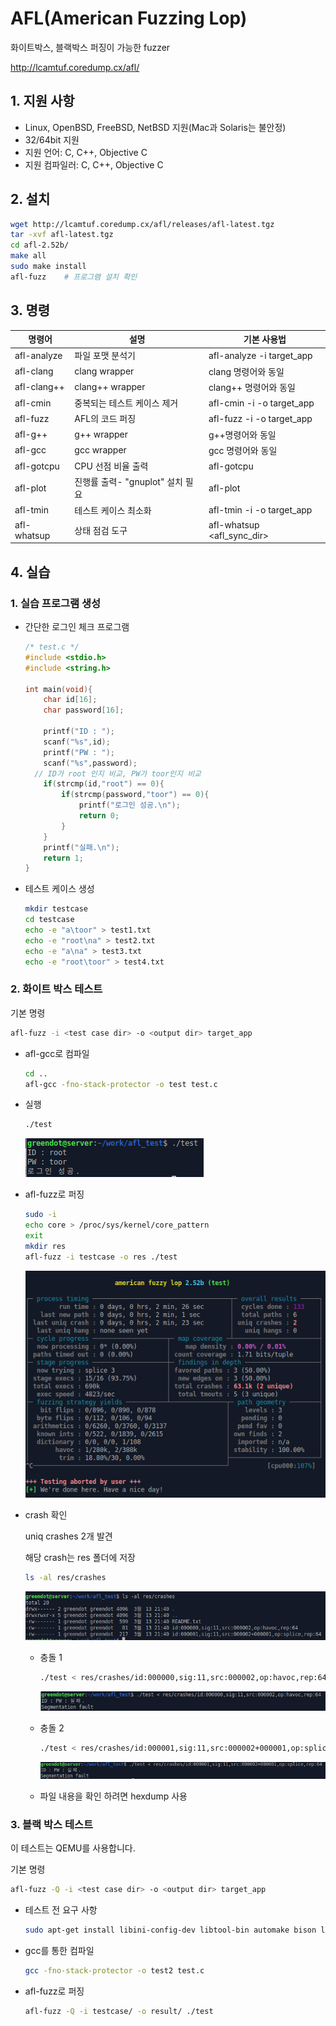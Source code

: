 # AFL(American Fuzzing Lop)

화이트박스, 블랙박스 퍼징이 가능한 fuzzer

http://lcamtuf.coredump.cx/afl/

## 1. 지원 사항

- Linux, OpenBSD, FreeBSD, NetBSD 지원(Mac과 Solaris는 불안정)
- 32/64bit 지원
- 지원 언어: C, C++, Objective C
- 지원 컴파일러: C, C++, Objective C

## 2. 설치

``` bash
wget http://lcamtuf.coredump.cx/afl/releases/afl-latest.tgz
tar -xvf afl-latest.tgz 
cd afl-2.52b/
make all
sudo make install
afl-fuzz	# 프로그램 설치 확인
```

## 3. 명령

| 명령어      | 설명                             | 기본 사용법                                              |
| ----------- | -------------------------------- | -------------------------------------------------------- |
| afl-analyze | 파일 포맷 분석기                 | afl-analyze -i <test case file> target_app               |
| afl-clang   | clang wrapper                    | clang 명령어와 동일                                      |
| afl-clang++ | clang++ wrapper                  | clang++ 명령어와 동일                                    |
| afl-cmin    | 중복되는 테스트 케이스 제거      | afl-cmin -i <test case dir> -o <output dir> target_app   |
| afl-fuzz    | AFL의 코드 퍼징                  | afl-fuzz -i <test case dir> -o <output dir> target_app   |
| afl-g++     | g++ wrapper                      | g++명령어와 동일                                         |
| afl-gcc     | gcc wrapper                      | gcc 명령어와 동일                                        |
| afl-gotcpu  | CPU 선점 비율 출력               | afl-gotcpu                                               |
| afl-plot    | 진행률 출력- "gnuplot" 설치 필요 | afl-plot <afl state dir> <graph output dir>              |
| afl-tmin    | 테스트 케이스 최소화             | afl-tmin -i <test case file> -o <output file> target_app |
| afl-whatsup | 상태 점검 도구                   | afl-whatsup <afl_sync_dir>                               |

## 4. 실습

### 1. 실습 프로그램 생성

- 간단한 로그인 체크 프로그램

  ``` c
  /* test.c */
  #include <stdio.h>
  #include <string.h>
   
  int main(void){
      char id[16];
      char password[16];
   
      printf("ID : ");
      scanf("%s",id);
      printf("PW : ");
      scanf("%s",password);
  	// ID가 root 인지 비교, PW가 toor인지 비교
      if(strcmp(id,"root") == 0){
          if(strcmp(password,"toor") == 0){
              printf("로그인 성공.\n");
              return 0;
          }
      }
      printf("실패.\n");
      return 1;
  }
  ```

- 테스트 케이스 생성

  ```bash
  mkdir testcase
  cd testcase
  echo -e "a\toor" > test1.txt
  echo -e "root\na" > test2.txt
  echo -e "a\na" > test3.txt
  echo -e "root\toor" > test4.txt
  ```

### 2. 화이트 박스 테스트

기본 명령

``` bash
afl-fuzz -i <test case dir> -o <output dir> target_app
```

- afl-gcc로 컴파일

  ```bash
  cd ..
  afl-gcc -fno-stack-protector -o test test.c
  ```

- 실행

  ``` bash
  ./test
  ```

  ![1552480623120](images/1552480623120.png)

- afl-fuzz로 퍼징

  ```bash
  sudo -i
  echo core > /proc/sys/kernel/core_pattern
  exit
  mkdir res
  afl-fuzz -i testcase -o res ./test
  ```

  ![1552480971592](images/1552480971592.png)

- crash 확인

  uniq crashes 2개 발견

  해당 crash는 res 폴더에 저장

  ``` bash
  ls -al res/crashes
  ```

  ![1552481026671](images/1552481026671.png)

  - 충돌 1

    ``` bash
    ./test < res/crashes/id:000000,sig:11,src:000002,op:havoc,rep:64
    ```

    ![1552481240901](images/1552481240901.png)

  - 충돌 2

    ``` bash
    ./test < res/crashes/id:000001,sig:11,src:000002+000001,op:splice,rep:64
    ```

    ![1552481251790](images/1552481251790.png)

  - 파일 내용을 확인 하려면 hexdump 사용



### 3. 블랙 박스 테스트

이 테스트는 QEMU를 사용합니다.

기본 명령

``` bash
afl-fuzz -Q -i <test case dir> -o <output dir> target_app
```

- 테스트 전 요구 사항

  ``` bash
  sudo apt-get install libini-config-dev libtool-bin automake bison libglib2.0-dev qemu -y
  ```

- gcc를 통한 컴파일

  ``` bash
  gcc -fno-stack-protector -o test2 test.c
  ```

- afl-fuzz로 퍼징

  ``` bash
  afl-fuzz -Q -i testcase/ -o result/ ./test
  ```

  